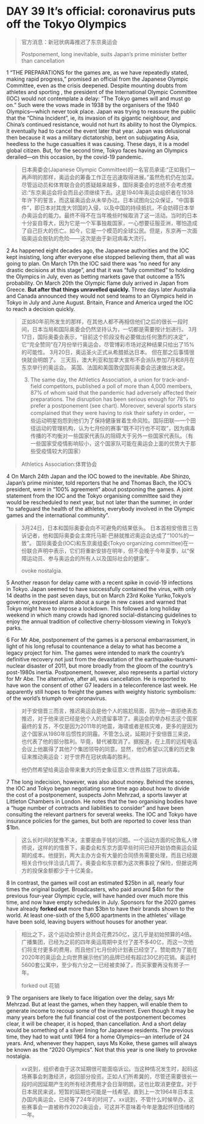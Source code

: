 # DAY 39 It’s official: coronavirus puts off the Tokyo Olympics
> 官方消息：新冠状病毒推迟了东京奥运会
 > 
> Postponement, long inevitable, suits Japan’s prime minister better than cancellation
 > 

1 “THE PREPARATIONS for the games are, as we have repeatedly stated, making rapid progress,” promised an official from the Japanese Olympic Committee, even as the crisis deepened. Despite mounting doubts from athletes and sporting , the president of the International Olympic Committee (IOC) would not contemplate a delay: “The Tokyo games will and must go on.” Such were the vows made in 1938 by the organisers of the 1940 Olympics—which never took place. Japan was trying to reassure the public that the “China Incident”, ie, its invasion of its gigantic neighbour, and China’s continued resistance, would not hurt its ability to host the Olympics. It eventually had to cancel the event later that year. Japan was delusional then because it was a military dictatorship, bent on subjugating Asia, heedless to the huge casualties it was causing. These days, it is a model global citizen. But, for the second time, Tokyo faces having an Olympics derailed—on this occasion, by the covid-19 pandemic.

> 日本奥委会(Japanese Olympic Committee)的一名官员承诺:“正如我们一再声明的那样，奥运会的筹备工作正在迅速取得进展。”虽然危机仍在加深。尽管运动员和体育联合会的质疑越来越多，国际奥委会的总统不会考虑推迟:“东京奥运会将会而且必须继续下去。这是1940年奥运会组织者在1938年许下的誓言，而这届奥运会从未举办过。日本试图向公众保证，“中国事件”，即日本对其庞大邻国的入侵，以及中国的持续抵抗，不会妨碍日本举办奥运会的能力。最终不得不在当年晚些时候取消了这一活动。当时的日本十分妄自尊大，因为它是一个军事独裁国家，一心想要征服亚洲，哪怕造成了自己巨大的伤亡。如今，它是一个模范的全球公民。但是，东京再一次面临奥运会脱轨的危险——这次是由于新冠病毒大流行。
>

2 As happened eight decades ago, the Japanese authorities and the IOC kept insisting, long after everyone else stopped believing them, that all was going to plan. On March 17th the IOC said there was “no need for any drastic decisions at this stage”, and that it was “fully committed” to holding the Olympics in July, even as betting markets gave that outcome a 15% probability. On March 20th the Olympic flame duly arrived in Japan from Greece. **But after that things unravelled quickly.** Three days later Australia and Canada announced they would not send teams to an Olympics held in Tokyo in July and June August. Britain, France and America urged the IOC to reach a decision quickly.

> 正如80年前所发生的那样，在其他人都不再相信他们之后的很长一段时间，日本当局和国际奥委会仍然坚持认为，一切都是需要按计划进行。 3月17日，国际奥委会表示，“目前这个阶段没有必要做出任何激烈的决定”，它“完全赞同”在7月份举行奥运会，尽管博彩市场对这种结果只给出了15%的可能性。 3月20日，奥运圣火正式从希腊抵达日本。 但在那之后事情很快就会明朗了。 三天后，澳大利亚和加拿大宣布不会派队参加7月和8月在东京举行的奥运会。 英国、法国和美国敦促国际奥委会迅速做出决定。
>
> 3. The same day, the Athletics Association, a union for track-and-field competitors, published a poll of more than 4,000 members, 87% of whom said that the pandemic had adversely affected their preparations. The disruption has been serious enough for 78% to prefer a postponement (see chart). Moreover, several sports stars complained that they were having to risk their safety in order，一些运动明星抱怨到他们为了保持健康冒着生命风险。国际田联—一个田径运动的管理机构，认为七月份的赛事“既不可行也不可取”，因为病毒传播的不均衡对一些国家代表队的阻碍大于另外一些国家代表队。（有一些国家受疫情影响较小，这个国家队可能在奥运会上面的优势大于那些受疫情较大的国家）
>
> Athletics Association:体育协会
>

4 On March 24th Japan and the IOC bowed to the inevitable. Abe Shinzo, Japan’s prime minister, told reporters that he and Thomas Bach, the IOC’s president, were in “100% agreement” about postponing the games. A joint statement from the IOC and the Tokyo organising committee said they would be rescheduled to next year, but not later than the summer, in order “to safeguard the health of the athletes, everybody involved in the Olympic games and the international community”.

> 3月24日，日本和国际奥委会向不可避免的结果低头。 日本首相安倍晋三告诉记者，他和国际奥委会主席托马斯·巴赫就推迟奥运会达成了“100%的一致”。 国际奥委会(IOC)和东京奥组委(Tokyo organizing committee)在一份联合声明中表示，它们将重新安排在明年，但不会晚于今年夏季，以“保障运动员、参与奥运会的所有人以及国际社会的健康”。
>
> ovoke nostalgia.
>

5 Another reason for delay came with a recent spike in covid-19 infections in Tokyo. Japan seemed to have successfully contained the virus, with only 14 deaths in the past seven days, but on March 23rd Koike Yuriko,Tokyo’s governor, expressed alarm about a surge in new cases and warned that Tokyo might have to impose a lockdown. This followed a long holiday weekend in which many crowds had ignored social-distancing guidelines to enjoy the annual tradition of collective cherry-blossom viewing in Tokyo’s parks.

6 For Mr Abe, postponement of the games is a personal embarrassment, in light of his long refusal to countenance a delay to what has become a legacy project for him. The games were intended to mark the country’s definitive recovery not just from the devastation of the earthquake-tsunami-nuclear disaster of 2011, but more broadly from the gloom of the country’s post-1980s inertia. Postponement, however, also represents a partial victory for Mr Abe. The alternative, after all, was cancellation. He is reported to have won the consent of other G7 leaders in a teleconference last week. He apparently still hopes to freight the games with weighty historic symbolism: of the world’s triumph over coronavirus.

> 对于安倍晋三而言，推迟奥运会是他个人的尴尬局面，因为他一直拒绝表态推迟，对于他来说已经是他个人的遗留事项了。奥运会的举办标志这个国家最终的复苏，不仅是因为2011年的地震，海啸或者是核灾难，更多的是因为这个国家从1980年后惯性的阴霾。不管怎么说，延期对于安倍晋三来说，也代表了他的部分胜利。毕竟，替代被取消了。据报道，在上周的远程电话会议上他赢得了其他7个集团领导的同意。显然，他仍希望以沉重的历史象征来推动奥运会：对于世界在冠状病毒的胜利。
>
> 他仍然希望给奥运会带来重大的历史象征意义:世界战胜了冠状病毒。
>

7 The long indecision, however, was also about money. Behind the scenes, the IOC and Tokyo began negotiating some time ago about how to divide the cost of a postponement, suspects John Mehrzad, a sports lawyer at Littleton Chambers in London. He notes that the two organising bodies have a “huge number of contracts and liabilities to consider” and have been consulting the relevant partners for several weeks. The IOC and Tokyo have insurance policies for the games, but both are reported to cover less than $1bn.

> 这么长时间的犹豫不决，主要是由于钱的问题。一个运动方面的伦敦私人律师说，这样的的情景下，奥委会和东京方面早些时间已经开始协商奥运会延期的成本。他提到，两大主办方会有大量的合同债务需要处理，而且已经跟相关合作伙伴洽谈几周了。奥委会和东京都为这次赛事投了保险，但据说两方的投保金额都少于十亿美金。
>

8 In contrast, the games will cost an estimated $25bn in all, nearly four times the original budget. Broadcasters, who paid around $4bn for the previous four-year Olympic cycle, will have handed over much more this time, and now have empty schedules in July. Sponsors for the 2020 games have already **forked out** more than $3bn to have their brands shown to the world. At least one-sixth of the 5,600 apartments in the athletes’ village have been sold, leaving buyers without houses for another year.

> 相比之下，这个运动会预计总共会花费250亿，这几乎是初始预算的4倍。广播集团，已经为之前的四年奥运周期中支付了差不多40亿，而这一次他们将支付更多的费用，而且他们七月份的计划表已经空了。赞助商为了能在2020年的奥运会上向世界展示他们的品牌已经有超过30亿的花销。奥运村5600套公寓中，至少有六分之一已经被卖掉了，而买家要再没有房子一年。
>
> forked out 花销
>

9 The organisers are likely to face litigation over the delay, says Mr Mehrzad. But at least the games, when they happen, will enable them to generate income to recoup some of the investment. Even though it may be many years before the full financial cost of the postponement becomes clear, it will be cheaper, it is hoped, than cancellation. And a short delay would be something of a silver lining for Japanese residents. The previous time, they had to wait until 1964 for a home Olympics—an interlude of 24 years. And, whenever they happen, says Ms Koike, these games will always be known as the “2020 Olympics”. Not that this year is one likely to provoke nostalgia.

> xx说到，组织者由于这次延期很可能面临诉讼。当这种情况发生时，起码这场赛事会刺激经济，收回部分投资。正如人们所希冀的，尽管还需要很长一段时间因延期产生的所有经济费用才会日渐明朗，这也比取消更便宜。对于日本居民来说，短暂的延期也可能是一线希望。直到上一次1964年日本主办国内奥运会，已经等了24年的时间了。xx说到，不管什么时候举办，这些赛事会一直被称作2020奥运会，可这并不意味着今年是激起怀旧情绪的一年。
>

